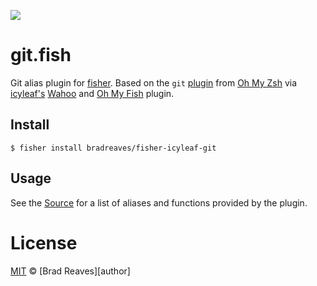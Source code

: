 ![][license-badge]

# git.fish

Git alias plugin for [fisher][fisher-link]. 
Based on the `git` [plugin][omz-git-link] from [Oh My Zsh][omz-link] via 
[icyleaf's][icyleaf] [Wahoo][wahoo-link] and [Oh My Fish][omf-link] plugin.

## Install

```fish
$ fisher install bradreaves/fisher-icyleaf-git
```

## Usage

See the [Source](conf.d/git.fish) for a list of aliases and functions provided by the plugin.

# License

[MIT][mit] © [Brad Reaves][author]


[mit]:            https://opensource.org/licenses/MIT
[icyleaf]:        https://github.com/icyleaf
[icyleaf-git]:        https://github.com/icyleaf/fish-pkg-git
[brad]:	          https://bradreaves.net
[wahoo-link]:     https://github.com/wa/wahoo
[omf-link]:       https://www.github.com/oh-my-fish/oh-my-fish
[omz-xcode-link]: https://github.com/robbyrussell/oh-my-zsh/blob/master/plugins/xcode/xcode.plugin.zsh
[license-badge]:  https://img.shields.io/badge/license-MIT-007EC7.svg?style=flat-square
[omz-git-link]:	  https://github.com/ohmyzsh/ohmyzsh/tree/master/plugins/git
[omz-link]:	  https://github.com/ohmyzsh/ohmyzsh
[fisher-link]:	  https://github.com/jorgebucaran/fisher
